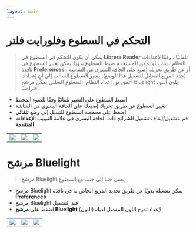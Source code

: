 ```yaml
---
layout: main
---
```


# التحكم في السطوع وفلورايت فلتر

> يمكن أن يكون التحكم في السطوع في **Librera Reader** تلقائيًا ، وفقًا لإعدادات النظام لديك ، أو يمكن للمستخدم ضبط السطوع يدويًا.
يمكن تغيير السطوع في نافذة **Preferences** ، أو عن طريق تحريك إصبع على الحافة اليسرى من الشاشة (حدد المربع المقابل لتشغيل هذا الوضع).
يشير السطوع السالب إلى أن إعدادك أغمق من إعداد النظام.
السطوع السلبي يمكّن مرشح bluelight بلون أسود افتراضيًا.

* اضبط السطوع على التغيير تلقائيًا وفقًا للضوء المحيط
* تغيير السطوع عن طريق تحريك إصبعك على الحافة اليسرى من الشاشة
* اضغط على محمصة السطوع للتبديل إلى وضع **تلقائي**
* قم بتشغيل/إيقاف تشغيل الشرائح ذات الحافة اليسرى في علامة التبويب **الإعدادات المتقدمة**

||||
|-|-|-|
|![](1.png)|![](2.png)|![](3.png)|

# مرشح Bluelight
> مرشح Bluelight يعمل جنبا إلى جنب مع السطوع

* مرشح Bluelight يمكن تشغيله يدويًا عن طريق تحديد المربع الخاص به في نافذة **Preferences**
* مرشح Bluelight قيد التشغيل
* اضغط على **مرشح Bluelight** لإعداد تدرج اللون المفضل لديك (اللون)

||||
|-|-|-|
|![](7.png)|![](6.png)|![](8.png)|
